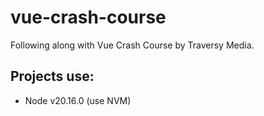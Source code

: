 # vue-crash-course
Following along with Vue Crash Course by Traversy Media.

## Projects use:
- Node v20.16.0 (use NVM)
